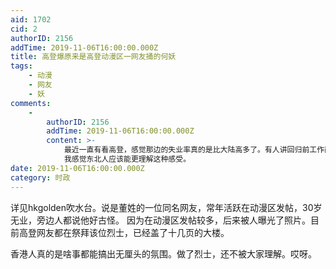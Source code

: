 ```yaml
---
aid: 1702
cid: 2
authorID: 2156
addTime: 2019-11-06T16:00:00.000Z
title: 高登爆原来是高登动漫区一网友捅的何妖
tags:
    - 动漫
    - 网友
    - 妖
comments:
    -
        authorID: 2156
        addTime: 2019-11-06T16:00:00.000Z
        content: >-
            最近一直有看高登，感觉那边的失业率真的是比大陆高多了。有人讲回归前工作岗位多过劳动力。卖鱼蛋都能买房。一回归之后就不让随便摆摊了，转型金融服务，工厂都搬走了，还搞推广普通话，让90后英语水平变得很差，导致年轻人真真是缺乏出路。
            我感觉东北人应该能更理解这种感受。
date: 2019-11-06T16:00:00.000Z
category: 时政
---
```


详见hkgolden吹水台。说是董姓的一位同名网友，常年活跃在动漫区发帖，30岁无业，旁边人都说他好古怪。 因为在动漫区发帖较多，后来被人曝光了照片。目前高登网友都在祭拜该位烈士，已经盖了十几页的大楼。

香港人真的是啥事都能搞出无厘头的氛围。做了烈士，还不被大家理解。哎呀。

